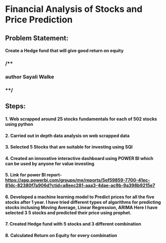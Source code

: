 # Financial Analysis of Stocks and Price Prediction
## Problem Statement: 
#### Create a Hedge fund that will give good return on equity  
### /**

### author Sayali Walke

### **/

## Steps:
#### 1. Web scrapped around 25 stocks fundamentals for each of 502 stocks using python
#### 2. Carried out in depth data analysis on web scrapped data
#### 3. Selected 5 Stocks that are suitable for investing using SQl
#### 4. Created an innovative interactive dashboard using POWER BI which can be used by anyone for value investing
#### 5. Link for power BI report- https://app.powerbi.com/groups/me/reports/5ef59859-7700-41ec-81dc-82380f7a906d?ctid=a8eec281-aaa3-4dae-ac9b-9a398b9215e7
#### 6. Developed a machine learning model to Predict prices for all the five stocks after 1 year. I have tried different types of algorithms for predicting stocks inclusing Moving Average, Linear Regression, ARIMA Here I have selected 3 5 stocks and predicted their price using prophet.
#### 7. Created Hedge fund with 5 stocks and 3 different combination
#### 8. Calculated Return on Equity for every combination


